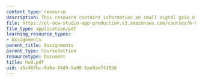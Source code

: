 ```yaml
---
content_type: resource
description: This resource contains information on small signal gain of circuits.
file: https://ol-ocw-studio-app-production.s3.amazonaws.com/courses/6-071j-introduction-to-electronics-signals-and-measurement-spring-2006/a5c467bc9a6a84d95a085ae8ae74193d_hw9.pdf
file_type: application/pdf
learning_resource_types:
- Assignments
parent_title: Assignments
parent_type: CourseSection
resourcetype: Document
title: hw9.pdf
uid: a5c467bc-9a6a-84d9-5a08-5ae8ae74193d
---
```

